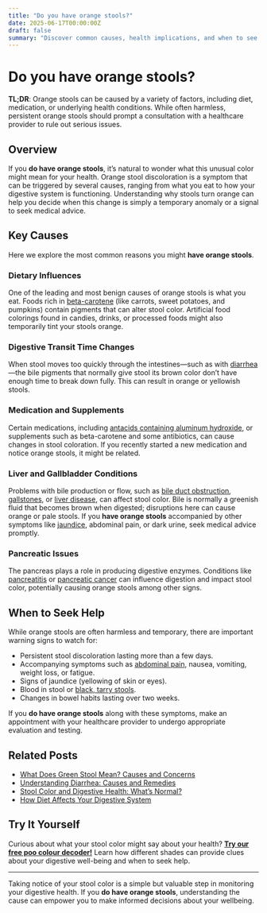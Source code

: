 ```yaml
---
title: "Do you have orange stools?"
date: 2025-06-17T00:00:00Z
draft: false
summary: "Discover common causes, health implications, and when to see a doctor if you have orange stools. Learn more about symptoms here!"
---
```


# Do you have orange stools?

**TL;DR**: Orange stools can be caused by a variety of factors, including diet, medication, or underlying health conditions. While often harmless, persistent orange stools should prompt a consultation with a healthcare provider to rule out serious issues.

## Overview

If you **do have orange stools**, it’s natural to wonder what this unusual color might mean for your health. Orange stool discoloration is a symptom that can be triggered by several causes, ranging from what you eat to how your digestive system is functioning. Understanding why stools turn orange can help you decide when this change is simply a temporary anomaly or a signal to seek medical advice.

## Key Causes

Here we explore the most common reasons you might **have orange stools**.

### Dietary Influences

One of the leading and most benign causes of orange stools is what you eat. Foods rich in [beta-carotene](https://www.healthline.com/nutrition/beta-carotene) (like carrots, sweet potatoes, and pumpkins) contain pigments that can alter stool color. Artificial food colorings found in candies, drinks, or processed foods might also temporarily tint your stools orange.

### Digestive Transit Time Changes

When stool moves too quickly through the intestines—such as with [diarrhea](https://www.mayoclinic.org/diseases-conditions/diarrhea/symptoms-causes/syc-20352241)—the bile pigments that normally give stool its brown color don’t have enough time to break down fully. This can result in orange or yellowish stools.

### Medication and Supplements

Certain medications, including [antacids containing aluminum hydroxide](https://www.webmd.com/drugs/2/drug-1269-5456/aluminum-hydroxide-oral/aluminum-hydroxide-oral/details), or supplements such as beta-carotene and some antibiotics, can cause changes in stool coloration. If you recently started a new medication and notice orange stools, it might be related.

### Liver and Gallbladder Conditions

Problems with bile production or flow, such as [bile duct obstruction](https://my.clevelandclinic.org/health/diseases/15272-bile-duct-obstruction), [gallstones](https://www.mayoclinic.org/diseases-conditions/gallstones/symptoms-causes/syc-20354214), or [liver disease](https://medlineplus.gov/liverdiseases.html), can affect stool color. Bile is normally a greenish fluid that becomes brown when digested; disruptions here can cause orange or pale stools. If you **have orange stools** accompanied by other symptoms like [jaundice](https://www.webmd.com/hepatitis/jaundice-know-the-signs), abdominal pain, or dark urine, seek medical advice promptly.

### Pancreatic Issues

The pancreas plays a role in producing digestive enzymes. Conditions like [pancreatitis](https://www.mayoclinic.org/diseases-conditions/pancreatitis/symptoms-causes/syc-20360227) or [pancreatic cancer](https://www.cancer.org/cancer/pancreatic-cancer.html) can influence digestion and impact stool color, potentially causing orange stools among other signs.

## When to Seek Help

While orange stools are often harmless and temporary, there are important warning signs to watch for:

- Persistent stool discoloration lasting more than a few days.
- Accompanying symptoms such as [abdominal pain](https://www.healthline.com/health/abdominal-pain), nausea, vomiting, weight loss, or fatigue.
- Signs of jaundice (yellowing of skin or eyes).
- Blood in stool or [black, tarry stools](https://www.webmd.com/digestive-disorders/black-stools-causes).
- Changes in bowel habits lasting over two weeks.

If you **do have orange stools** along with these symptoms, make an appointment with your healthcare provider to undergo appropriate evaluation and testing.

## Related Posts

- [What Does Green Stool Mean? Causes and Concerns](#)
- [Understanding Diarrhea: Causes and Remedies](#)
- [Stool Color and Digestive Health: What’s Normal?](#)
- [How Diet Affects Your Digestive System](#)

## Try It Yourself

Curious about what your stool color might say about your health? [**Try our free poo colour decoder!**](https://www.poopcolor.info) Learn how different shades can provide clues about your digestive well-being and when to seek help.

---

Taking notice of your stool color is a simple but valuable step in monitoring your digestive health. If you **do have orange stools**, understanding the cause can empower you to make informed decisions about your wellbeing.